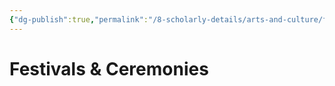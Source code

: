 ```yaml
---
{"dg-publish":true,"permalink":"/8-scholarly-details/arts-and-culture/festivals-and-ceremonies/festivals-and-ceremonies/","noteIcon":""}
---
```


# Festivals & Ceremonies

